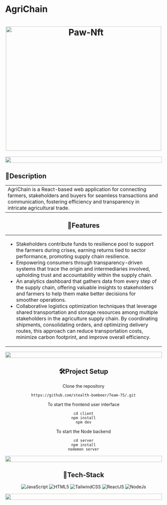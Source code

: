 # AgriChain

<h1 align="center">
  <a href="https://github.com/CommunityOfCoders/Inheritance-2022">
    <img src="https://agrichain.com/wp-content/uploads/2020/02/map_v2.png" alt="Paw-Nft" width="500" height="400">
   </a>
   
  <br>
</h1>

<div align="center">
<!--   <a href="https://github.com/stealth-bombeer/Learning-In/stargazers"><img alt="GitHub issues" src="https://img.shields.io/github/stars/stealth-bombeer/Learning-In"></a>
  <a href="https://github.com/stealth-bombeer/Learning-In/network/members"><img alt="GitHub stars" src="https://img.shields.io/github/forks/stealth-bombeer/Learning-In"></a>
  <a href="https://github.com/stealth-bombeer/Learning-In/issues"><img alt="GitHub contributors" src="https://img.shields.io/github/issues/stealth-bombeer/Learning-In"></a> -->
<!--     <img src="https://komarev.com/ghpvc/?username=Learning-In&label=Project%20views&color=0e75b6&style=flat" -->
<!--     alt="adam-pw" />  -->
    <img src="https://i.imgur.com/dBaSKWF.gif" height="20" width="100%">
</div>

## 📝Description

<div align="center">
<table>
  <tr>
    <td>
<!-- <strong>AgriChain</strong>:- <br> -->
AgriChain is a React-based web application for connecting farmers, stakeholders and buyers for seamless transactions and communication, fostering efficiency and transparency in intricate agricultural trade.
   
 
<div>
  
  </div>
    </td>
  </tr>
  </table>

## 📝Features

<div align="center">
<table>
  <tr>
    <td>
      <ul>
<li> Stakeholders contribute funds to resilience pool to support the farmers during crises, earning returns tied to sector performance, promoting supply chain resilience.</li>
<li>Empowering consumers through transparency-driven systems that trace the origin and intermediaries involved, upholding trust and accountability within the supply chain.</li>
<li>An analytics dashboard that gathers data from every step of the supply chain, offering valuable insights to stakeholders and farmers to help them make better decisions for smoother operations.</li>
<li>Collaborative logistics optimization techniques that leverage shared transportation and storage resources among multiple stakeholders in the agriculture supply chain. By coordinating shipments, consolidating orders, and optimizing delivery routes, this approach can reduce transportation costs, minimize carbon footprint, and improve overall efficiency.</li>
      </ul>
 
<div>
  
  </div>
    </td>
  </tr>
  </table>

  
  
<img src="https://i.imgur.com/dBaSKWF.gif" height="20" width="100%">
  
## 🛠Project Setup


 Clone the repository
```
https://github.com/stealth-bombeer/Team-75/.git

```
To start the frontend user interface
```
cd client
npm install
npm dev
```
To start the Node backend
```
cd server
npm install
nodemon server
```
<img src="https://i.imgur.com/dBaSKWF.gif" height="20" width="100%">

## 🤖Tech-Stack

![JavaScript](https://img.shields.io/badge/javascript-%23323330.svg?style=for-the-badge&logo=javascript&logoColor=%23F7DF1E) 
![HTML5](https://img.shields.io/badge/html5-%23E34F26.svg?style=for-the-badge&logo=html5&logoColor=white) 
![TailwindCSS](https://img.shields.io/badge/tailwindcss-%2338B2AC.svg?style=for-the-badge&logo=tailwind-css&logoColor=white) 
![ReactJS](https://img.shields.io/badge/React-20232A?style=for-the-badge&logo=react&logoColor=61DAFB)
![NodeJs](https://img.shields.io/badge/Node.js-339933?style=for-the-badge&logo=nodedotjs&logoColor=white)


<img src="https://i.imgur.com/dBaSKWF.gif" height="20" width="100%">

